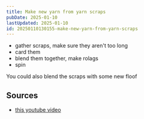 ```yaml
---
title: Make new yarn from yarn scraps
pubDate: 2025-01-10
lastUpdated: 2025-01-10
id: 20250110130155-make-new-yarn-from-yarn-scraps
---
```


- gather scraps, make sure they aren't too long
- card them
- blend them together, make rolags
- spin

You could also blend the scraps with some new floof

## Sources

- [this youtube video](https://www.youtube.com/watch?v=Ty4_0F5TKpg)
